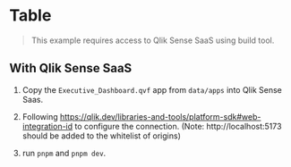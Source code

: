 # Table

> This example requires access to Qlik Sense SaaS using build tool.

## With Qlik Sense SaaS

1. Copy the `Executive_Dashboard.qvf` app from `data/apps` into Qlik Sense Saas.

2. Following https://qlik.dev/libraries-and-tools/platform-sdk#web-integration-id to
   configure the connection. (Note: http://localhost:5173 should be added to the whitelist of origins)

3. run `pnpm` and `pnpm dev`.
